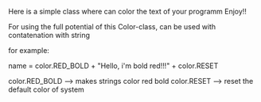 Here is a simple class where can color the text of your programm
Enjoy!!

For using the full potential of this Color-class, can be used with contatenation with string

for example:

  name = color.RED_BOLD + "Hello, i'm bold red!!!" + color.RESET

  color.RED_BOLD --> makes strings color red bold
  color.RESET    --> reset the default color of system
